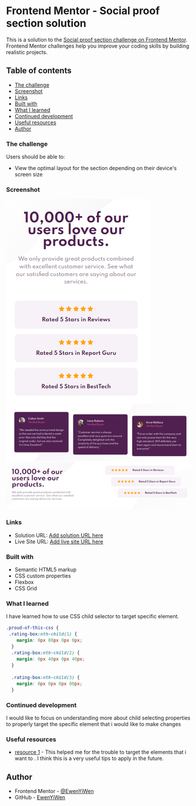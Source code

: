 # Frontend Mentor - Social proof section solution

This is a solution to the [Social proof section challenge on Frontend Mentor](https://www.frontendmentor.io/challenges/social-proof-section-6e0qTv_bA). Frontend Mentor challenges help you improve your coding skills by building realistic projects.

## Table of contents

- [The challenge](#the-challenge)
- [Screenshot](#screenshot)
- [Links](#links)
- [Built with](#built-with)
- [What I learned](#what-i-learned)
- [Continued development](#continued-development)
- [Useful resources](#useful-resources)
- [Author](#author)

### The challenge

Users should be able to:

- View the optimal layout for the section depending on their device's screen size

### Screenshot

![](./images/Screenshot1.PNG)
![](./images/Screenshot2.PNG)
![](./images/Screenshot3.PNG)

### Links

- Solution URL: [Add solution URL here](https://your-solution-url.com)
- Live Site URL: [Add live site URL here](https://your-live-site-url.com)

### Built with

- Semantic HTML5 markup
- CSS custom properties
- Flexbox
- CSS Grid

### What I learned

I have learned how to use CSS child selector to target specific element.

```css
.proud-of-this-css {
 .rating-box:nth-child(1) {
    margin: 0px 80px 0px 0px;
  }
  .rating-box:nth-child(2) {
    margin: 0px 40px 0px 40px;
  }

  .rating-box:nth-child(3) {
    margin: 0px 0px 0px 80px;
  }
```

### Continued development

I would like to focus on understanding more about child selecting properties to properly target the specific element that i would like to make changes

### Useful resources

- [resource 1](https://www.w3schools.com/cssref/sel_nth-child.asp) - This helped me for the trouble to target the elements that i want to . I think this is a very useful tips to apply in the future.

## Author

- Frontend Mentor - [@EwenYiWen](https://www.frontendmentor.io/profile/EwenYiWen)
- GitHub - [EwenYiWen](https://github.com/EwenYiWen)
